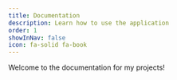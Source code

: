 ```yaml
---
title: Documentation
description: Learn how to use the application
order: 1
showInNav: false
icon: fa-solid fa-book
---
```


Welcome to the documentation for my projects!